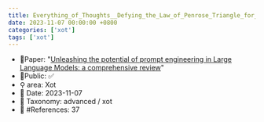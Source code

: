 ```yaml
---
title: Everything_of_Thoughts__Defying_the_Law_of_Penrose_Triangle_for_Thought_Generation
date: 2023-11-07 00:00:00 +0800
categories: ['xot']
tags: ['xot']
---
```


- 📙Paper: "[Unleashing the potential of prompt engineering in Large Language Models: a comprehensive review](https://www.semanticscholar.org/paper/Unleashing-the-potential-of-prompt-engineering-in-a-Chen-Zhang/595c8d39a6155354fd7d8f62a4441be5c82e68da)"
- 🔑Public: ✅
- ⚲ area: Xot
- 📅 Date: 2023-11-07
- 🔎 Taxonomy: advanced / xot
- 📝 #References: 37
